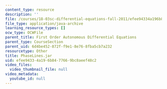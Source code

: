 ```yaml
---
content_type: resource
description: ''
file: /courses/18-03sc-differential-equations-fall-2011/efee94334a196b8477669bc8aeef48c2_PhaseLines.jar
file_type: application/java-archive
learning_resource_types: []
ocw_type: OCWFile
parent_title: First Order Autonomous Differential Equations
parent_type: CourseSection
parent_uid: 6d4be452-872f-f9e1-8e76-8fba5cb7a232
resourcetype: Other
title: PhaseLines.jar
uid: efee9433-4a19-6b84-7766-9bc8aeef48c2
video_files:
  video_thumbnail_file: null
video_metadata:
  youtube_id: null
---
```

